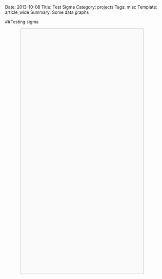 Date: 2013-10-08
Title: Test Sigma
Category: projects
Tags: misc
Template: article_wide
Summary: Some data graphs

##Testing sigma

<div class="sigma-parent">
<div class="sigma-expand" id="sigma-example">
</div>
</div>
<script src="/static/sigma/sigma.min.js"></script>
<script src="/static/sigma/sigma.parseGexf.js"></script>
<script type="text/javascript">
function init() {
  // Instanciate sigma.js and customize rendering :
  var sigInst = sigma.init(document.getElementById('sigma-example')).drawingProperties({
    defaultLabelColor: '#333',
    defaultLabelSize: 12,
    edgeColor: '#fdf6e3',
    defaultLabelBGColor: '#fff',
    defaultLabelHoverColor: '#000',
    labelThreshold: 5,
    defaultEdgeType: 'curve'
  }).graphProperties({
    minNodeSize: 0.5,
    maxNodeSize: 5,
    minEdgeSize: 2,
    maxEdgeSize: 2,
    sideMargin: 50
  }).mouseProperties({
    maxRatio: 32
  });

  // Parse a GEXF encoded file to fill the graph
  // (requires "sigma.parseGexf.js" to be included)
  sigInst.parseGexf('/static/D3/test2.gexf');

  (function(){
    var popUp;
 
    // This function is used to generate the attributes list from the node attributes.
    // Since the graph comes from GEXF, the attibutes look like:
    // [
    //   { attr: 'Lorem', val: '42' },
    //   { attr: 'Ipsum', val: 'dolores' },
    //   ...
    //   { attr: 'Sit',   val: 'amet' }
    // ]
    function attributesToString(attr) {
      return '<ul>' +
        attr.map(function(o){
          return '<li>Names: ' + o.val + '</li>';
        }).join('') +
        '</ul>';
    }
 
    function showNodeInfo(event) {
      popUp && popUp.remove();
 
      var node;
      sigInst.iterNodes(function(n){
        node = n;
      },[event.content[0]]);
 
      popUp = $(
        '<div class="node-info-popup"></div>'
      ).append(
        // The GEXF parser stores all the attributes in an array named
        // 'attributes'. And since sigma.js does not recognize the key
        // 'attributes' (unlike the keys 'label', 'color', 'size' etc),
        // it stores it in the node 'attr' object :
        attributesToString( node['attr']['attributes'] )
      ).attr(
        'id',
        'node-info'+sigInst.getID()
      ).css({
        'display': 'inline-block',
        'border-radius': 3,
        'padding': 5,
        'background': '#fff',
        'color': '#000',
        'box-shadow': '0 0 4px #666',
        'position': 'absolute',
        'left': node.displayX,
        'top': node.displayY+15
      });
 
      $('ul',popUp).css('margin','0 0 0 20px');
 
      $('#sigma-example').append(popUp);
    }
 
    function hideNodeInfo(event) {
      popUp && popUp.remove();
      popUp = false;
    }
 
    sigInst.bind('overnodes',showNodeInfo).bind('outnodes',hideNodeInfo).draw();
  })();
}

if (document.addEventListener) {
  document.addEventListener("DOMContentLoaded", init, false);
} else {
  window.onload = init;
}
</script>

<style type="text/css">
  /* sigma.js context : */
  .sigma-parent {
    position: relative;
    border-radius: 4px;
    -moz-border-radius: 4px;
    -webkit-border-radius: 4px;
    background: #fafafa;
    height: 800px;
	border:1px #bbb solid;
	width: 80%;
	margin: 0 auto;
  }
  .sigma-expand {
    position: absolute;
    width: 100%;
    height: 100%;
    top: 0;
    left: 0;
  }
  .buttons-container{
    padding-bottom: 8px;
    padding-top: 12px;
  }
</style>

